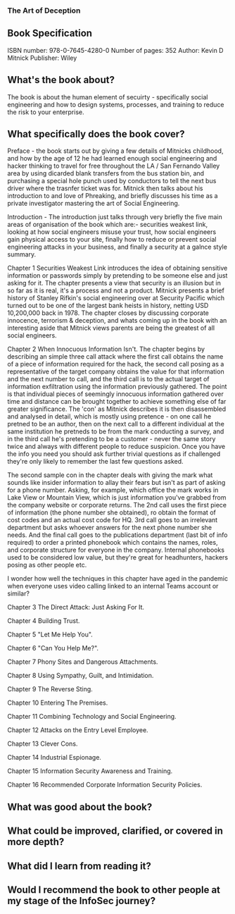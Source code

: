### The Art of Deception

## Book Specification
ISBN number: 978-0-7645-4280-0
Number of pages: 352
Author: Kevin D Mitnick
Publisher: Wiley


## What's the book about?
The book is about the human element of secuirty - specifically social engineering and how to design systems, processes, and training to reduce the risk to your enterprise.


## What specifically does the book cover?
Preface - the book starts out by giving a few details of Mitnicks childhood, and how by the age of 12 he had learned enough social engineering and hacker thinking to travel for free throughout the LA / San Fernando Valley area by using dicarded blank transfers from the bus station bin, and purchasing a special hole punch used by conductors to tell the next bus driver where the trasnfer ticket was for. Mitnick then talks about his introduction to and love of Phreaking, and briefly discusses his time as a private investigator mastering the art of Social Engineering.

Introduction - The introduction just talks through very briefly the five main areas of organisation of the book which are:- securities weakest link, looking at how social engineers misuse your trust, how social engineers gain physical access to your site, finally how to reduce or prevent social engineering attacks in your business, and finally a security at a galnce style summary.

Chapter 1 Securities Weakest Link introduces the idea of obtaining sensitive information or passwords simply by pretending to be someone else and just asking for it. The chapter presents a view that security is an illusion but in so far as it is real, it's a process and not a product. Mitnick presents a brief history of Stanley Rifkin's social engineering over at Security Pacific which turned out to be one of the largest bank heists in history, netting USD 10,200,000 back in 1978. The chapter closes by discussing corporate innocence, terrorism & deception, and whats coming up in the book with an interesting aside that Mitnick views parents are being the greatest of all social engineers.

Chapter 2 When Innocuous Information Isn't. The chapter begins by describing an simple three call attack where the first call obtains the name of a piece of information required for the hack, the second call posing as a representative of the target company obtains the value for that information and the next number to call, and the third call is to the actual target of information exfiltration using the information previously gathered. The point is that individual pieces of seemingly innocuous information gathered over time and distance can be brought together to achieve something else of far greater significance. The 'con' as Mitnick describes it is then disassembled and analysed in detail, which is mostly using pretence - on one call he pretned to be an author, then on the next call to a different individual at the same institution he pretneds to be from the mark conducting a survey, and in the third call he's pretending to be a customer - never the same story twice and always with different people to reduce suspicion. Once you have the info you need you should ask further trivial questions as if challenged they're only likely to remember the last few questions asked.

The second sample con in the chapter deals with giving the mark what sounds like insider information to allay their fears but isn't as part of asking for a phone number. Asking, for example, which office the mark works in Lake View or Mountain View, which is just information you've grabbed from the company website or corporate returns. The 2nd call uses the first piece of information (the phone number she obtained), ro obtain the format of cost codes and an actual cost code for HQ. 3rd call goes to an irrelevant department but asks whoever answers for the next phone number she needs. And the final call goes to the publications department (last bit of info required) to order a printed phonebook which contains the names, roles, and corporate structure for everyone in the company.  Internal phonebooks used to be considered low value, but they're great for headhunters, hackers posing as other people etc.

I wonder how well the techniques in this chapter have aged in the pandemic when everyone uses video calling linked to an internal Teams account or similar?

Chapter 3 The Direct Attack: Just Asking For It.

Chapter 4 Building Trust.

Chapter 5 "Let Me Help You".

Chapter 6 "Can You Help Me?".

Chapter 7 Phony Sites and Dangerous Attachments.

Chapter 8 Using Sympathy, Guilt, and Intimidation.

Chapter 9 The Reverse Sting.

Chapter 10 Entering The Premises.

Chapter 11 Combining Technology and Social Engineering.

Chapter 12 Attacks on the Entry Level Employee.

Chapter 13 Clever Cons.

Chapter 14 Industrial Espionage.

Chapter 15 Information Security Awareness and Training.

Chapter 16 Recommended Corporate Information Security Policies.

## What was good about the book?


## What could be improved, clarified, or covered in more depth?


## What did I learn from reading it?


## Would I recommend the book to other people at my stage of the InfoSec journey?

